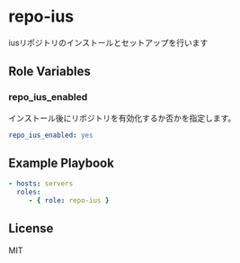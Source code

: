 repo-ius
=========

iusリポジトリのインストールとセットアップを行います


Role Variables
--------------

### repo_ius_enabled

インストール後にリポジトリを有効化するか否かを指定します。

```yaml
repo_ius_enabled: yes
```

Example Playbook
----------------

```yaml
- hosts: servers
  roles:
     - { role: repo-ius }
```


License
-------

MIT
